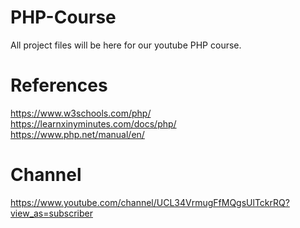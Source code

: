 # PHP-Course
All project files will be here for our youtube PHP course.

# References
https://www.w3schools.com/php/  
https://learnxinyminutes.com/docs/php/  
https://www.php.net/manual/en/  

# Channel
https://www.youtube.com/channel/UCL34VrmugFfMQgsUlTckrRQ?view_as=subscriber
